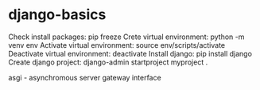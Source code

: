 # django-basics
Check install packages: pip freeze
Crete virtual environment: python -m venv env
Activate virtual environment: source env/scripts/activate
Deactivate virtual environment: deactivate
Install django: pip install django
Create django project: django-admin startproject myproject .





asgi - asynchromous server gateway interface
